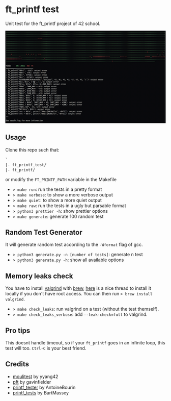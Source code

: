 # ft_printf test

Unit test for the ft_printf project of 42 school.

![example_screenshot](./screenshot.png)

## Usage

Clone this repo such that:

```
`
|- ft_printf_test/
|- ft_printf/
```

or modify the `FT_PRINTF_PATH` variable in the Makefile

- `> make run`: run the tests in a pretty format
- `> make verbose`: to show a more verbose output
- `> make quiet`: to show a more quiet output
- `> make raw`: run the tests in a ugly but parsable format
- `> python3 prettier -h`: show prettier options
- `> make generate`: generate 100 random test 


## Random Test Generator

It will generate random test according to the `-Wformat` flag of gcc.

- `> python3 generate.py -n [number of tests]`: generate n test
- `> python3 generate.py -h`: show all available options

## Memory leaks check

You have to install [valgrind](http://valgrind.org/) with [brew](https://brew.sh/),
[here](https://stackoverflow.com/questions/35775102) is a nice thread to install it
locally if you don't have root access. You can then run `> brew install valgrind`.

- `> make check_leaks`: run valgrind on a test (without the test themself).
- `> make check_leaks_verbose`: add `--leak-check=full` to valgrind.

## Pro tips

This doesnt handle timeout, so if your `ft_printf` goes in an infinite loop,
this test will too.
`Ctrl-C` is your best friend.

## Credits

- [moulitest](https://github.com/yyang42/moulitest) by yyang42
- [pft](https://github.com/gavinfielder/pft) by gavinfielder
- [printf\_tester](https://github.com/AntoineBourin/printf-tester) by AntoineBourin
- [printf\_tests](https://github.com/BartMassey/printf-tests) by BartMassey

